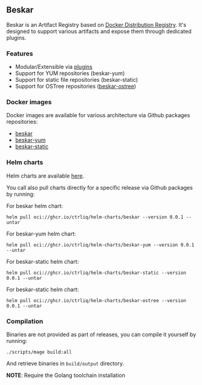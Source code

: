 ## Beskar

Beskar is an Artifact Registry based on [Docker Distribution Registry](https://github.com/distribution/distribution).
It's designed to support various artifacts and expose them through dedicated plugins.

### Features

* Modular/Extensible via [plugins](docs/plugins.md)
* Support for YUM repositories (beskar-yum)
* Support for static file repositories (beskar-static)
* Support for OSTree repositories ([beskar-ostree](internal/plugins/ostree/README.md))

### Docker images

Docker images are available for various architecture via Github packages repositories:

* [beskar](https://github.com/ctrliq/beskar/pkgs/container/beskar)
* [beskar-yum](https://github.com/ctrliq/beskar/pkgs/container/beskar-yum)
* [beskar-static](https://github.com/ctrliq/beskar/pkgs/container/beskar-static)

### Helm charts

Helm charts are available [here](https://github.com/ctrliq/beskar/tree/main/charts).

You call also pull charts directly for a specific release via Github packages by running:

For beskar helm chart:

```
helm pull oci://ghcr.io/ctrliq/helm-charts/beskar --version 0.0.1 --untar
```

For beskar-yum helm chart:

```
helm pull oci://ghcr.io/ctrliq/helm-charts/beskar-yum --version 0.0.1 --untar
```

For beskar-static helm chart:

```
helm pull oci://ghcr.io/ctrliq/helm-charts/beskar-static --version 0.0.1 --untar
```

For beskar-static helm chart:

```
helm pull oci://ghcr.io/ctrliq/helm-charts/beskar-ostree --version 0.0.1 --untar
```

### Compilation

Binaries are not provided as part of releases, you can compile it yourself by running:

```
./scripts/mage build:all
```

And retrieve binaries in `build/output` directory.

**NOTE**: Require the Golang toolchain installation